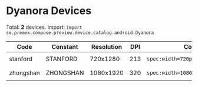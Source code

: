 # Dyanora Devices

Total: **2** devices. Import: `import se.premex.compose.preview.device.catalog.android.Dyanora`

| Code | Constant | Resolution | DPI | Compose Spec | Preview Usage |
|------|----------|------------|-----|-------------|---------------|
| stanford | STANFORD | 720x1280 | 213 | `spec:width=720px,height=1280px,dpi=213` | `@Preview(device = Dyanora.STANFORD)` |
| zhongshan | ZHONGSHAN | 1080x1920 | 320 | `spec:width=1080px,height=1920px,dpi=320` | `@Preview(device = Dyanora.ZHONGSHAN)` |

<!-- Generated automatically. Do not edit manually. -->
